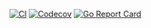 [![CI](https://github.com/sixwaaaay/token/actions/workflows/ci.yaml/badge.svg)](https://github.com/sixwaaaay/token/actions/workflows/ci.yaml)
[![Codecov](https://codecov.io/gh/sixwaaaay/token/branch/main/graph/badge.svg?token=ZQZQZQZQZQ)](https://codecov.io/gh/sixwaaaay/token)
[![Go Report Card](https://goreportcard.com/badge/github.com/sixwaaaay/token)](https://goreportcard.com/report/github.com/sixwaaaay/token)